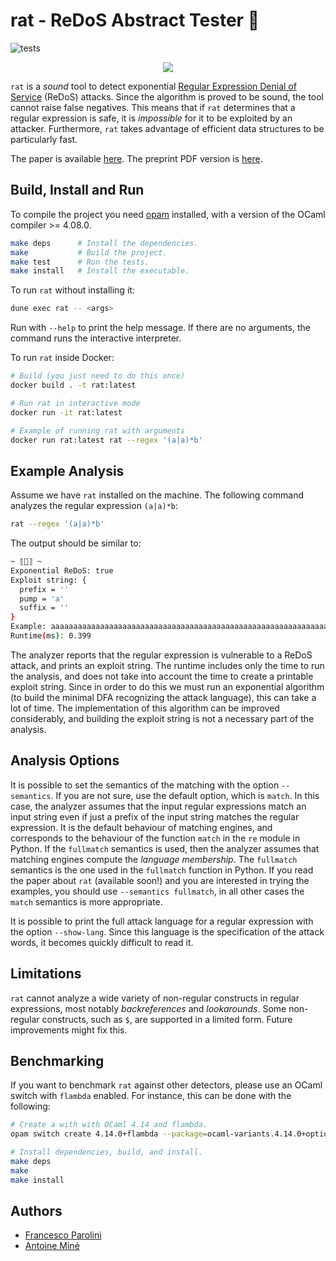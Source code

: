 
# rat - ReDoS Abstract Tester 🐁

![tests](https://github.com/parof/rat/actions/workflows/test.yml/badge.svg)

<p align="center">
  <img src="img/example.png">
</p>

`rat` is a *sound* tool to detect exponential
[Regular Expression Denial of Service](https://owasp.org/www-community/attacks/Regular_expression_Denial_of_Service_-_ReDoS) (ReDoS) attacks.
Since the algorithm is proved to be sound, the tool cannot raise false
negatives.
This means that if `rat` determines that a regular expression is safe, it is
*impossible* for it to be exploited by an attacker.
Furthermore, `rat` takes advantage of efficient data structures to be
particularly fast.

The paper is available [here](https://link.springer.com/chapter/10.1007/978-3-031-10363-6_6).
The preprint PDF version is [here](https://parof.github.io/assets/pdfs/Parolini_ReDoS_Static_Analysis_Preprint.pdf).


## Build, Install and Run

To compile the project you need [opam](https://opam.ocaml.org/) installed, with
a version of the OCaml compiler >= 4.08.0.

```bash
make deps      # Install the dependencies.
make           # Build the project.
make test      # Run the tests.
make install   # Install the executable.
```

To run `rat` without installing it:

``` bash
dune exec rat -- <args>
```

Run with `--help` to print the help message.
If there are no arguments, the command runs the interactive interpreter.

To run `rat` inside Docker:

``` bash
# Build (you just need to do this once)
docker build . -t rat:latest

# Run rat in interactive mode
docker run -it rat:latest

# Example of running rat with arguments
docker run rat:latest rat --regex '(a|a)*b'
```

## Example Analysis

Assume we have `rat` installed on the machine.
The following command analyzes the regular expression `(a|a)*b`:

``` bash
rat --regex '(a|a)*b'
```

The output should be similar to:

```bash
~ ⟦🐁⟧ ~
Exponential ReDoS: true
Exploit string: {
  prefix = ''
  pump = 'a'
  suffix = ''
}
Example: aaaaaaaaaaaaaaaaaaaaaaaaaaaaaaaaaaaaaaaaaaaaaaaaaaaaaaaaaaaaaaaaaaaaaaaaaaaaaaaaaaaaaaaaaaaaaaaaaaaaaaaaaaaaaaaaaaaaaaaaaaaaaaaa
Runtime(ms): 0.399
```

The analyzer reports that the regular expression is vulnerable to a ReDoS
attack, and prints an exploit string.
The runtime includes only the time to run the analysis, and does not take into
account the time to create a printable exploit string.
Since in order to do this we must run an exponential algorithm (to
build the minimal DFA recognizing the attack language), this can take a lot of
time.
The implementation of this algorithm can be improved considerably, and building
the exploit string is not a necessary part of the analysis.

## Analysis Options

It is possible to set the semantics of the matching with the option
`--semantics`.
If you are not sure, use the default option, which is `match`.
In this case, the analyzer assumes that the input regular expressions match
an input string even if just a prefix of the input string matches the regular
expression.
It is the default behaviour of matching engines, and corresponds to the
behaviour of the function `match` in the `re` module in Python.
If the `fullmatch` semantics is used, then the analyzer assumes that matching
engines compute the *language membership*.
The `fullmatch` semantics is the one used in the `fullmatch` function in Python.
If you read the paper about `rat` (available soon!) and you are interested in
trying the examples, you should use `--semantics fullmatch`, in all other
cases the `match` semantics is more appropriate.

It is possible to print the full attack language for a regular expression
with the option `--show-lang`.
Since this language is the specification of the attack words, it becomes quickly
difficult to read it.

## Limitations

`rat` cannot analyze a wide variety of non-regular constructs in regular
expressions, most notably *backreferences* and *lookarounds*.
Some non-regular constructs, such as `$`, are supported in a limited form.
Future improvements might fix this.

## Benchmarking

If you want to benchmark `rat` against other detectors, please use an OCaml
switch with `flambda` enabled.
For instance, this can be done with the following:
```bash
# Create a with with OCaml 4.14 and flambda.
opam switch create 4.14.0+flambda --package=ocaml-variants.4.14.0+options,ocaml-option-flambda

# Install dependencies, build, and install.
make deps
make
make install
```

## Authors

- [Francesco Parolini](https://parof.github.io/)
- [Antoine Miné](https://www-apr.lip6.fr/~mine/)
